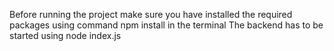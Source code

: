 Before running the project make sure you have installed the required packages using command npm install in the terminal
The backend has to be started using node index.js